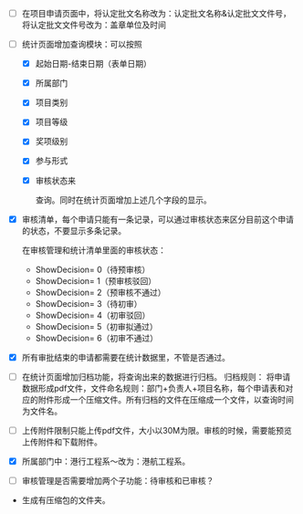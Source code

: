 - [ ] 在项目申请页面中，将认定批文名称改为：认定批文名称&认定批文文件号，将认定批文文件号改为：盖章单位及时间

- [ ] 统计页面增加查询模块：可以按照

  - [x] 起始日期-结束日期（表单日期）

  - [x] 所属部门

  - [x] 项目类别

  - [x] 项目等级

  - [x] 奖项级别

  - [x] 参与形式

  - [x] 审核状态来

    查询。同时在统计页面增加上述几个字段的显示。

- [x] 审核清单，每个申请只能有一条记录，可以通过审核状态来区分目前这个申请的状态，不要显示多条记录。

  在审核管理和统计清单里面的审核状态：

  -  ShowDecision= 0（待预审核）
  -  ShowDecision= 1（预审核驳回）
  -  ShowDecision= 2（预审核不通过）
  -  ShowDecision= 3（待初审）
  -  ShowDecision= 4（初审驳回）
  -  ShowDecision= 5（初审拟通过）
  -  ShowDecision= 6（初审不通过）

- [x] 所有审批结束的申请都需要在统计数据里，不管是否通过。

- [ ] 在统计页面增加归档功能，将查询出来的数据进行归档。
  	归档规则：
  	将申请数据形成pdf文件，文件命名规则：部门+负责人+项目名称，每个申请表和对应的附件形成一个压缩文件。所有归档的文件在压缩成一个文件，以查询时间为文件名。

- [ ] 上传附件限制只能上传pdf文件，大小以30M为限。审核的时候，需要能预览上传附件和下载附件。

- [x] 所属部门中：港行工程系～改为：港航工程系。

- [ ] 审核管理是否需要增加两个子功能：待审核和已审核？





- 生成有压缩包的文件夹。
